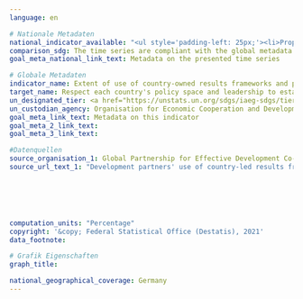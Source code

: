 ```yaml
---
language: en    

# Nationale Metadaten    
national_indicator_available: "<ul style='padding-left: 25px;'><li>Proportion of indicator results drawn from country-led results frameworks by providers of development cooperation</li> <li> Proportion of results drawn from country-led result frameworks by providers of development cooperation</li> <li> Proportion of indicator results monitored using the partner country's own sources and monitoring systems by providers of development cooperation</li></ul>"    
comparison_sdg: The time series are compliant with the global metadata.    
goal_meta_national_link_text: Metadata on the presented time series    

# Globale Metadaten    
indicator_name: Extent of use of country-owned results frameworks and planning tools by providers of development cooperation    
target_name: Respect each country's policy space and leadership to establish and implement policies for poverty eradication and sustainable development    
un_designated_tier: <a href="https://unstats.un.org/sdgs/iaeg-sdgs/tier-classification/" title="Click here for more information on the UN tier classification."  target="_blank">Tier II</a>    
un_custodian_agency: Organisation for Economic Cooperation and Development (OECD)<br>United Nations Development Programme (UNDP)    
goal_meta_link_text: Metadata on this indicator    
goal_meta_2_link_text:     
goal_meta_3_link_text:         

#Datenquellen
source_organisation_1: Global Partnership for Effective Development Co-operation
source_url_text_1: "Development partners' use of country-led results frameworks - New development interventions draw their objectives from country-led results frameworks"





    
computation_units: "Percentage"    
copyright: '&copy; Federal Statistical Office (Destatis), 2021'    
data_footnote:     

# Grafik Eigenschaften    
graph_title:     

national_geographical_coverage: Germany    
---
```


<span></span>